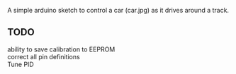 A simple arduino sketch to control a car (car.jpg) as it drives around a track.

TODO
----
ability to save calibration to EEPROM  
correct all pin definitions  
Tune PID  
